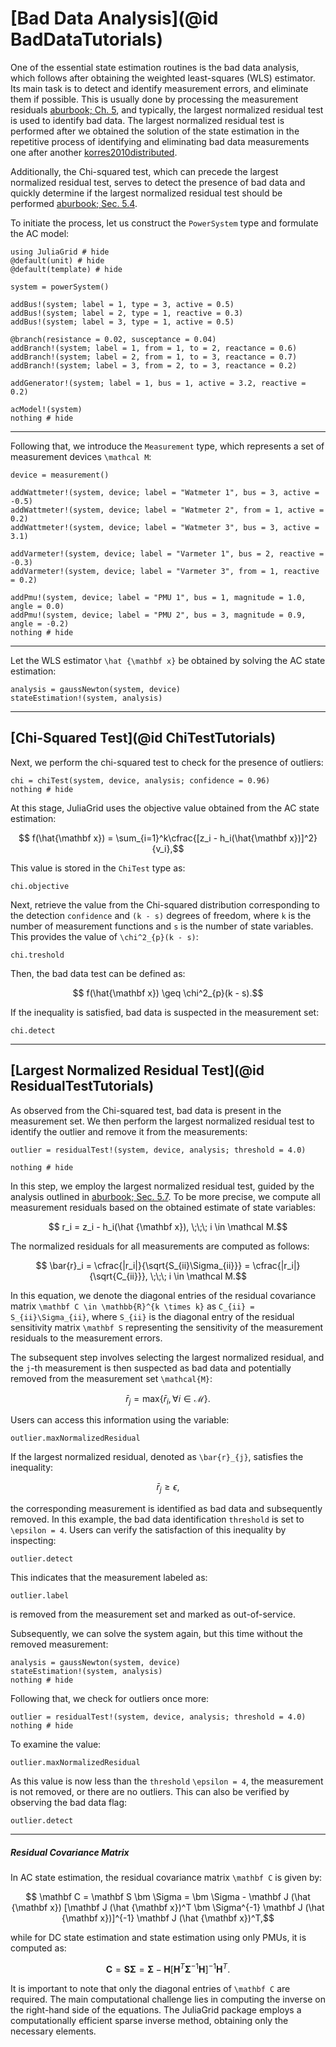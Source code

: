 # [Bad Data Analysis](@id BadDataTutorials)
One of the essential state estimation routines is the bad data analysis, which follows after obtaining the weighted least-squares (WLS) estimator. Its main task is to detect and identify measurement errors, and eliminate them if possible. This is usually done by processing the measurement residuals [aburbook; Ch. 5](@cite), and typically, the largest normalized residual test is used to identify bad data. The largest normalized residual test is performed after we obtained the solution of the state estimation in the repetitive process of identifying and eliminating bad data measurements one after another [korres2010distributed](@cite).

Additionally, the Chi-squared test, which can precede the largest normalized residual test, serves to detect the presence of bad data and quickly determine if the largest normalized residual test should be performed [aburbook; Sec. 5.4](@cite).

To initiate the process, let us construct the `PowerSystem` type and formulate the AC model:
```@example BadData
using JuliaGrid # hide
@default(unit) # hide
@default(template) # hide

system = powerSystem()

addBus!(system; label = 1, type = 3, active = 0.5)
addBus!(system; label = 2, type = 1, reactive = 0.3)
addBus!(system; label = 3, type = 1, active = 0.5)

@branch(resistance = 0.02, susceptance = 0.04)
addBranch!(system; label = 1, from = 1, to = 2, reactance = 0.6)
addBranch!(system; label = 2, from = 1, to = 3, reactance = 0.7)
addBranch!(system; label = 3, from = 2, to = 3, reactance = 0.2)

addGenerator!(system; label = 1, bus = 1, active = 3.2, reactive = 0.2)

acModel!(system)
nothing # hide
```

---

Following that, we introduce the `Measurement` type, which represents a set of measurement devices ``\mathcal M``:
```@example BadData
device = measurement()

addWattmeter!(system, device; label = "Watmeter 1", bus = 3, active = -0.5)
addWattmeter!(system, device; label = "Watmeter 2", from = 1, active = 0.2)
addWattmeter!(system, device; label = "Watmeter 3", bus = 3, active = 3.1)

addVarmeter!(system, device; label = "Varmeter 1", bus = 2, reactive = -0.3)
addVarmeter!(system, device; label = "Varmeter 3", from = 1, reactive = 0.2)

addPmu!(system, device; label = "PMU 1", bus = 1, magnitude = 1.0, angle = 0.0)
addPmu!(system, device; label = "PMU 2", bus = 3, magnitude = 0.9, angle = -0.2)
nothing # hide
```

---

Let the WLS estimator ``\hat {\mathbf x}`` be obtained by solving the AC state estimation:
```@example BadData
analysis = gaussNewton(system, device)
stateEstimation!(system, analysis)
```

---

## [Chi-Squared Test](@id ChiTestTutorials)
Next, we perform the chi-squared test to check for the presence of outliers:
```@example BadData
chi = chiTest(system, device, analysis; confidence = 0.96)
nothing # hide
```

At this stage, JuliaGrid uses the objective value obtained from the AC state estimation:
```math
	f(\hat{\mathbf x}) = \sum_{i=1}^k\cfrac{[z_i - h_i(\hat{\mathbf x})]^2}{v_i},
```

This value is stored in the `ChiTest` type as:
```@repl BadData
chi.objective
```

Next, retrieve the value from the Chi-squared distribution corresponding to the detection `confidence` and ``(k - s)`` degrees of freedom, where ``k`` is the number of measurement functions and ``s`` is the number of state variables. This provides the value of ``\chi^2_{p}(k - s)``:
```@repl BadData
chi.treshold
```

Then, the bad data test can be defined as:
```math
	f(\hat{\mathbf x}) \geq \chi^2_{p}(k - s).
```

If the inequality is satisfied, bad data is suspected in the measurement set:
```@repl BadData
chi.detect
```

---

## [Largest Normalized Residual Test](@id ResidualTestTutorials)
As observed from the Chi-squared test, bad data is present in the measurement set. We then perform the largest normalized residual test to identify the outlier and remove it from the measurements:
```@example BadData
outlier = residualTest!(system, device, analysis; threshold = 4.0)

nothing # hide
```

In this step, we employ the largest normalized residual test, guided by the analysis outlined in [aburbook; Sec. 5.7](@cite). To be more precise, we compute all measurement residuals based on the obtained estimate of state variables:
```math
    r_i = z_i - h_i(\hat {\mathbf x}), \;\;\; i \in \mathcal M.
```

The normalized residuals for all measurements are computed as follows:
```math
    \bar{r}_i  = \cfrac{|r_i|}{\sqrt{S_{ii}\Sigma_{ii}}} = \cfrac{|r_i|}{\sqrt{C_{ii}}}, \;\;\; i \in \mathcal M.
```

In this equation, we denote the diagonal entries of the residual covariance matrix ``\mathbf C \in \mathbb{R}^{k \times k}`` as ``C_{ii} = S_{ii}\Sigma_{ii}``, where ``S_{ii}`` is the diagonal entry of the residual sensitivity matrix ``\mathbf S`` representing the sensitivity of the measurement residuals to the measurement errors.

The subsequent step involves selecting the largest normalized residual, and the ``j``-th measurement is then suspected as bad data and potentially removed from the measurement set ``\mathcal{M}``:
```math
    \bar{r}_{j} = \text{max} \{\bar{r}_{i}, \forall i \in \mathcal{M} \}.
```

Users can access this information using the variable:
```@repl BadData
outlier.maxNormalizedResidual
```

If the largest normalized residual, denoted as ``\bar{r}_{j}``, satisfies the inequality:
```math
    \bar{r}_{j} \ge \epsilon,
```
the corresponding measurement is identified as bad data and subsequently removed. In this example, the bad data identification `threshold` is set to ``\epsilon = 4``. Users can verify the satisfaction of this inequality by inspecting:
```@repl BadData
outlier.detect
```

This indicates that the measurement labeled as:
```@repl BadData
outlier.label
```
is removed from the measurement set and marked as out-of-service.

Subsequently, we can solve the system again, but this time without the removed measurement:
```@example BadData
analysis = gaussNewton(system, device)
stateEstimation!(system, analysis)
nothing # hide
```

Following that, we check for outliers once more:
```@example BadData
outlier = residualTest!(system, device, analysis; threshold = 4.0)
nothing # hide
```

To examine the value:
```@repl BadData
outlier.maxNormalizedResidual
```

As this value is now less than the `threshold` ``\epsilon = 4``, the measurement is not removed, or there are no outliers. This can also be verified by observing the bad data flag:
```@repl BadData
outlier.detect
```

---

##### Residual Covariance Matrix
In AC state estimation, the residual covariance matrix ``\mathbf C`` is given by:
```math
    \mathbf C = \mathbf S \bm \Sigma = \bm \Sigma - \mathbf J (\hat {\mathbf x}) [\mathbf J (\hat {\mathbf x})^T \bm \Sigma^{-1} \mathbf J (\hat {\mathbf x})]^{-1} \mathbf J (\hat {\mathbf x})^T,
```
while for DC state estimation and state estimation using only PMUs, it is computed as:
```math
    \mathbf C = \mathbf S \bm \Sigma = \bm \Sigma - \mathbf H [\mathbf H^T \bm \Sigma^{-1} \mathbf H]^{-1} \mathbf H^T.
```

It is important to note that only the diagonal entries of ``\mathbf C`` are required. The main computational challenge lies in computing the inverse on the right-hand side of the equations. The JuliaGrid package employs a computationally efficient sparse inverse method, obtaining only the necessary elements.